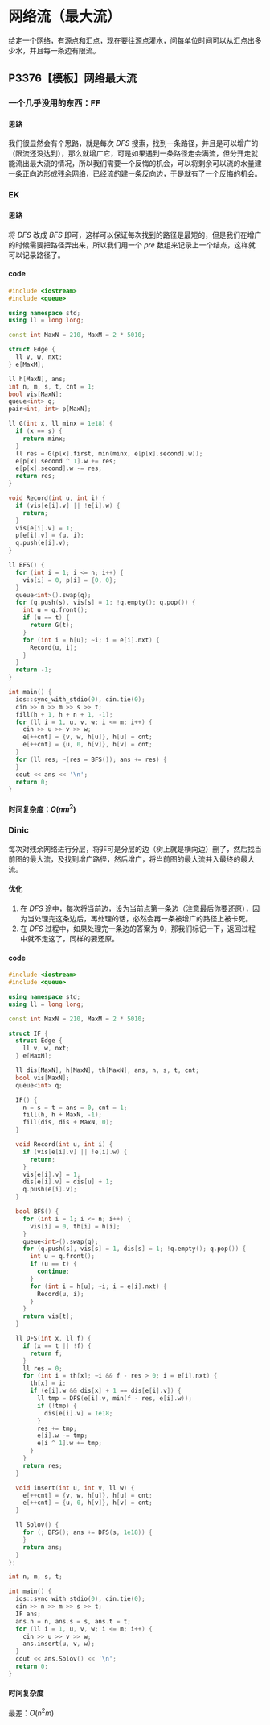# 网络流（最大流）
给定一个网络，有源点和汇点，现在要往源点灌水，问每单位时间可以从汇点出多少水，并且每一条边有限流。
## P3376【模板】网络最大流
### 一个几乎没用的东西：FF
#### 思路
我们很显然会有个思路，就是每次 $DFS$ 搜索，找到一条路径，并且是可以增广的（限流还没达到），那么就增广它，可是如果遇到一条路径走会满流，但分开走就能流出最大流的情况，所以我们需要一个反悔的机会，可以将剩余可以流的水量建一条正向边形成残余网络，已经流的建一条反向边，于是就有了一个反悔的机会。
### EK
#### 思路
将 $DFS$ 改成 $BFS$ 即可，这样可以保证每次找到的路径是最短的，但是我们在增广的时候需要把路径弄出来，所以我们用一个 $pre$ 数组来记录上一个结点，这样就可以记录路径了。
#### code
```cpp
#include <iostream>
#include <queue>

using namespace std;
using ll = long long;

const int MaxN = 210, MaxM = 2 * 5010;

struct Edge {
  ll v, w, nxt;
} e[MaxM];

ll h[MaxN], ans;
int n, m, s, t, cnt = 1;
bool vis[MaxN];
queue<int> q;
pair<int, int> p[MaxN];

ll G(int x, ll minx = 1e18) {
  if (x == s) {
    return minx;
  }
  ll res = G(p[x].first, min(minx, e[p[x].second].w));
  e[p[x].second ^ 1].w += res;
  e[p[x].second].w -= res;
  return res;
}

void Record(int u, int i) {
  if (vis[e[i].v] || !e[i].w) {
    return;
  }
  vis[e[i].v] = 1;
  p[e[i].v] = {u, i};
  q.push(e[i].v);
}

ll BFS() {
  for (int i = 1; i <= n; i++) {
    vis[i] = 0, p[i] = {0, 0};
  }
  queue<int>().swap(q);
  for (q.push(s), vis[s] = 1; !q.empty(); q.pop()) {
    int u = q.front();    
    if (u == t) {
      return G(t);
    }    
    for (int i = h[u]; ~i; i = e[i].nxt) {
      Record(u, i);
    }
  }
  return -1;
}

int main() {
  ios::sync_with_stdio(0), cin.tie(0);
  cin >> n >> m >> s >> t;
  fill(h + 1, h + n + 1, -1);
  for (ll i = 1, u, v, w; i <= m; i++) {
    cin >> u >> v >> w;
    e[++cnt] = {v, w, h[u]}, h[u] = cnt;     
    e[++cnt] = {u, 0, h[v]}, h[v] = cnt;
  }
  for (ll res; ~(res = BFS()); ans += res) {
  }
  cout << ans << '\n';
  return 0;
}
```
#### 时间复杂度：$O(nm^2)$
### Dinic
每次对残余网络进行分层，将非可是分层的边（树上就是横向边）删了，然后找当前图的最大流，及找到增广路径，然后增广，将当前图的最大流并入最终的最大流。
#### 优化
1. 在 $DFS$ 途中，每次将当前边，设为当前点第一条边（注意最后你要还原），因为当处理完这条边后，再处理的话，必然会再一条被增广的路径上被卡死。
2. 在 $DFS$ 过程中，如果处理完一条边的答案为 $0$，那我们标记一下，返回过程中就不走这了，同样的要还原。
#### code
```cpp
#include <iostream>
#include <queue>

using namespace std;
using ll = long long;

const int MaxN = 210, MaxM = 2 * 5010;

struct IF {
  struct Edge {
    ll v, w, nxt;
  } e[MaxM];

  ll dis[MaxN], h[MaxN], th[MaxN], ans, n, s, t, cnt;
  bool vis[MaxN];
  queue<int> q;

  IF() {
    n = s = t = ans = 0, cnt = 1;
    fill(h, h + MaxN, -1);
    fill(dis, dis + MaxN, 0);
  }

  void Record(int u, int i) {
    if (vis[e[i].v] || !e[i].w) {
      return;
    }
    vis[e[i].v] = 1;
    dis[e[i].v] = dis[u] + 1;
    q.push(e[i].v);
  }

  bool BFS() {
    for (int i = 1; i <= n; i++) {
      vis[i] = 0, th[i] = h[i];
    }
    queue<int>().swap(q);
    for (q.push(s), vis[s] = 1, dis[s] = 1; !q.empty(); q.pop()) {
      int u = q.front();
      if (u == t) {
        continue;
      }
      for (int i = h[u]; ~i; i = e[i].nxt) {
        Record(u, i);
      }
    }
    return vis[t];
  }

  ll DFS(int x, ll f) {
    if (x == t || !f) {
      return f;
    }
    ll res = 0;
    for (int i = th[x]; ~i && f - res > 0; i = e[i].nxt) {
      th[x] = i;
      if (e[i].w && dis[x] + 1 == dis[e[i].v]) {
        ll tmp = DFS(e[i].v, min(f - res, e[i].w));
        if (!tmp) {
          dis[e[i].v] = 1e18;
        }
        res += tmp;
        e[i].w -= tmp;
        e[i ^ 1].w += tmp;
      }
    }
    return res;
  }

  void insert(int u, int v, ll w) {
    e[++cnt] = {v, w, h[u]}, h[u] = cnt;
    e[++cnt] = {u, 0, h[v]}, h[v] = cnt;
  }

  ll Solov() {
    for (; BFS(); ans += DFS(s, 1e18)) {
    }
    return ans;
  }
};

int n, m, s, t;

int main() {
  ios::sync_with_stdio(0), cin.tie(0);
  cin >> n >> m >> s >> t;
  IF ans;
  ans.n = n, ans.s = s, ans.t = t;
  for (ll i = 1, u, v, w; i <= m; i++) {
    cin >> u >> v >> w;
    ans.insert(u, v, w);
  }
  cout << ans.Solov() << '\n';
  return 0;
}
```
#### 时间复杂度
最差：$O(n^2m)$
